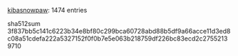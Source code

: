 [kibasnowpaw](https://github.com/kibasnowpaw): 1474 entries

sha512sum 3f837bb5c141c6223b34e8bf80c299bca60728abd88b5df9a66acce11d3ed8c08a51cdefa222a5327152f0f0b7e5e063b218759df226bc83ecd2c27552139710
